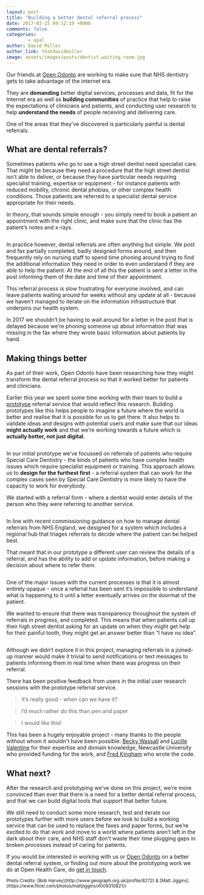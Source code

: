 ```yaml
---
layout: post
title: "Building a better dental referral process"
date: 2017-03-15 09:12:19 +0000
comments: false
categories:
        - opal
author: David Miller
author_link: thatdavidmiller
image: assets/images/posts/dentist.waiting.room.jpg
---
```

Our friends at [Open Odonto](http://openodonto.org/) are working to make sure that NHS dentistry gets to take advantage of the internet era.

They are **demanding** better digital services, processes and data, fit for the Internet era as well as **building communities** of practice that help to raise the expectations of clinicians and patients, and conducting user research to help **understand the needs** of people receiving and delivering care.

One of the areas that they’ve discovered is particularly painful is dental referrals.

## What are dental referrals?

Sometimes patients who go to see a high street dentist need specialist care. That might be because they need a procedure that the high street dentist isn’t able to deliver, or because they have particular needs requiring specialist training, expertise or equipment - for instance patients with reduced mobility, chronic dental phobias, or other complex health conditions. Those patients are referred to a specialist dental service appropriate for their needs.

In theory, that sounds simple enough - you simply need to book a patient an appointment with the right clinic, and make sure that the clinic has the patient’s notes and x-rays.

<div class="post-thumb">
  <img class="img-responsive" src="/assets/images/posts/fax.typewriter.jpg" alt="" />
</div><!--//post-thumb-->

In practice however, dental referrals are often anything but simple. We post and fax partially completed, badly designed forms around, and then frequently rely on nursing staff to spend time phoning around trying to find the additional information they need in order to even understand if they are able to help the patient. At the end of all this the patient is sent a letter in the
post informing them of the date and time of their appointment.

This referral process is slow frustrating for everyone involved, and can leave patients waiting around for weeks without any update at all - because we haven’t managed to iterate on the information infrastructure that underpins our health system.

In 2017 we shouldn’t be having to wait around for a letter in the post that is delayed because we’re phoning someone up about information that was missing in the fax where they wrote basic information about patients by hand.

## Making things better

As part of their work, Open Odonto have been researching how they might transform the dental referral process so that it worked better for patients and clinicians.

Earlier this year we spent some time working with their team to build a [prototype](https://github.com/odonto/odonto-rms) referral service that would reflect this research. Building prototypes like this helps people to imagine a future where the world is better and realise that it is possible for us to get there. It also helps to validate ideas and designs with potential users and make sure that our ideas **might actually work** and that we’re working towards a future which is **actually better, not just digital**.


<div class="post-thumb">
  <center>
    <img class="img-responsive bordered" src="/assets/images/posts/odonto.menu.png" alt="" />
  </center>
</div><!--//post-thumb-->

In our initial prototype we’ve focussed on referrals of patients who require Special Care Dentistry - the kinds of patients who have complex health issues which require specialist equipment or training. This approach allows us to **design for the furthest first** - a referral system that can work for the complex cases seen by Special Care Dentistry is more likely to have the capacity to work for everybody.

We started with a referral form - where a dentist would enter details of the person who they were referring to another service.

<div class="post-thumb bordered">
  <img class="img-responsive" src="/assets/images/posts/odonto.referral.png" alt="" />
</div><!--//post-thumb-->

In line with recent commissioning guidance on how to manage dental referrals from NHS England, we designed for a system which includes a regional hub that triages referrals to decide where the patient can be helped best.

That meant that in our prototype a different user can review the details of a referral, and has the ability to add or update information, before making a decision about where to refer them.

<div class="post-thumb bordered">
  <img class="img-responsive" src="/assets/images/posts/odonto.detail.png" alt="" />
</div><!--//post-thumb-->

One of the major issues with the current processes is that it is almost entirely opaque - once a referral has been sent it’s impossible to understand what is happening to it until a letter eventually arrives on the doormat of the patient.

We wanted to ensure that there was transparency throughout the system of referrals in progress, and completed. This means that when patients call up their high street dentist asking for an update on when they might get help for their painful tooth, they might get an answer better than “I have no idea”.

<div class="post-thumb bordered">
  <img class="img-responsive" src="/assets/images/posts/odonto.progress.png" alt="" />
</div><!--//post-thumb-->

Although we didn’t explore it in this project, managing referrals in a joined-up manner would make it trivial to send notifications or text messages to patients informing them in real time when there was progress on their referral.

There has been positive feedback from users in the initial user research sessions with the prototype referral service.

<blockquote>
    <p class="lead">
    It’s really good - when can we have it?
    </p>
</blockquote>

<blockquote>
    <p class="lead">
    I’d much rather do this than pen and paper
    </p>
</blockquote>

<blockquote>
    <p class="lead">
    I would like this!
    </p>
</blockquote>

This has been a hugely enjoyable project - many thanks to the people without whom it
wouldn't have been possible:
[Becky Wassall](https://twitter.com/Bexmoxon) and
[Lucille Valentine](https://twitter.com/lucillevalentin) for their expertise and domain knowledge, Newcastle University
who provided funding for the work, and
[Fred Kingham](https://twitter.com/fredkingham) who wrote the code.

## What next?

After the research and prototyping we’ve done on this project, we’re more convinced than ever that there is a need for a better dental referral process, and that we can build digital tools that support that better future.

We still need to conduct some more research, test and iterate our prototypes further with more users before we look to build a working service that can be used to replace the faxes and paper forms, but we’re excited to do that work and move to a world where patients aren’t left in the dark about their care, and NHS staff don’t waste their time plugging gaps in broken processes instead of caring for patients.

If you would be interested in working with us or [Open Odonto](http://openodonto.org/) on a better dental referral system, or finding out more about the prototyping work we do at Open Health Care, do
[get in touch](mailto:hello@openhealthcare.org.uk).


<small>
Photo Credits:
[Bob Harvey](http://www.geograph.org.uk/profile/8272) &
[Matt Jiggins](https://www.flickr.com/photos/mattjiggins/4009310821/)
</small>
